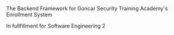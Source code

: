 The Backend Framework for Goncar Security Training Academy's Enrollment System

In fullfillment for Software Engineering 2